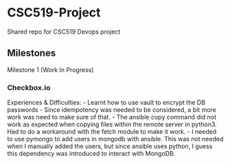 # CSC519-Project
Shared repo for CSC519 Devops project

## Milestones
Milestone 1 (Work In Progress)

### Checkbox.io
Experiences & Difficulties:
	- Learnt how to use vault to encrypt the DB passwords
	- Since idempotency was needed to be considered, a bit more work was need to make sure of that.
	- The ansible copy command did not work as expected when copying files within the remote server in python3. Had to do a workaround with the fetch module to make it work.
	- I needed to use pymongo to add users in mongodb with ansible. This was not needed when I manually added the users, but since ansible uses python, I guess this dependency was introduced to interact with MongoDB.
